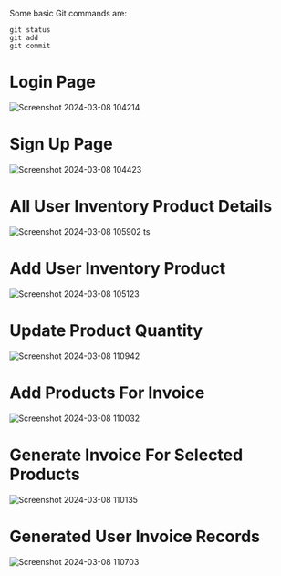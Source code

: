 Some basic Git commands are:
```
git status
git add
git commit
```

# Login Page
![Screenshot 2024-03-08 104214](https://github.com/Baskarrajcodeflow/Product-Inventory-App/assets/149696470/1b01e5f6-b8db-4f30-b37a-aeea1029873e)
# Sign Up Page
![Screenshot 2024-03-08 104423](https://github.com/Baskarrajcodeflow/Product-Inventory-App/assets/149696470/309cd476-df3c-40a7-96d4-9063a79dba8c)
# All User Inventory Product Details
![Screenshot 2024-03-08 105902](https://github.com/Baskarrajcodeflow/Product-Inventory-App/assets/149696470/09ab74f3-52ce-4b79-8806-0be6f728114c)
ts 
# Add User Inventory Product
![Screenshot 2024-03-08 105123](https://github.com/Baskarrajcodeflow/Product-Inventory-App/assets/149696470/72c2165a-1f0c-4fad-a7f7-870303d274ef)
# Update Product Quantity
![Screenshot 2024-03-08 110942](https://github.com/Baskarrajcodeflow/Product-Inventory-App/assets/149696470/f7146110-c0bc-4f5d-bf20-26fa4cf525fa)
# Add Products For Invoice
![Screenshot 2024-03-08 110032](https://github.com/Baskarrajcodeflow/Product-Inventory-App/assets/149696470/670a009e-16af-47c5-b2e2-5df99b00e12a)
# Generate Invoice For Selected Products
 ![Screenshot 2024-03-08 110135](https://github.com/Baskarrajcodeflow/Product-Inventory-App/assets/149696470/fc45d5ad-fded-4e3c-89f1-798b8094c207)
# Generated User Invoice Records
![Screenshot 2024-03-08 110703](https://github.com/Baskarrajcodeflow/Product-Inventory-App/assets/149696470/0e8829cb-915d-45b3-92c7-cfdf0053b826)
